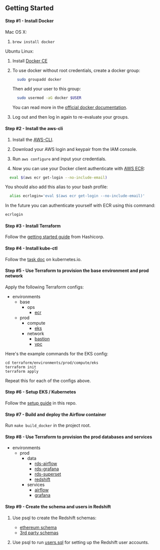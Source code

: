 ## Getting Started


#### Step #1 - Install Docker

Mac OS X:
  1. `brew install docker`

Ubuntu Linux:
  1.  Install [Docker CE](https://docs.docker.com/engine/installation/linux/docker-ce/ubuntu/)

  2.  To use docker without root credentials, create a docker group:

      ```bash
        sudo groupadd docker
      ```

      Then add your user to this group:
      ```bash
        sudo usermod -aG docker $USER
      ```

      You can read more in the [official docker documentation](https://docs.docker.com/install/linux/linux-postinstall/#manage-docker-as-a-non-root-user).

  3.  Log out and then log in again to re-evaluate your groups.


#### Step #2 - Install the aws-cli


1.  Install the [AWS-CLI](http://docs.aws.amazon.com/cli/latest/userguide/awscli-install-linux.html).

2.  Download your AWS login and keypair from the IAM console.

3.  Run `aws configure` and input your credentials.

4.  Now you can use your Docker client authenticate with [AWS ECR](https://docs.aws.amazon.com/AmazonECR/latest/userguide/what-is-ecr.html):  

  ```bash
    eval $(aws ecr get-login --no-include-email)
  ```

  You should also add this alias to your bash profile:
  ```bash
    alias ecrlogin='eval $(aws ecr get-login --no-include-email)'
  ```

  In the future you can authenticate yourself with ECR using this command:
  ```bash
  ecrlogin
  ```


#### Step #3 - Install Terraform

Follow the [getting started guide](https://learn.hashicorp.com/terraform/getting-started/install.html#installing-terraform) 
from Hashicorp.


#### Step #4 - Install kube-ctl

Follow the [task doc](https://kubernetes.io/docs/tasks/tools/install-kubectl/) 
on kubernetes.io.
   

#### Step #5 - Use Terraform to provision the base environment and prod network

Apply the following Terraform configs:

* environments
    * base
        * ops
            * [ecr](https://github.com/iter-io/security-token-analytics/blob/master/terraform/environments/base/ops/ecr/ecr.tf)
    * prod
        * compute
            * [eks](https://github.com/iter-io/security-token-analytics/blob/master/terraform/environments/prod/compute/eks/eks.tf)
        * network
            * [bastion](https://github.com/iter-io/security-token-analytics/blob/master/terraform/environments/prod/network/bastion/bastion.tf)
            * [vpc](https://github.com/iter-io/security-token-analytics/blob/master/terraform/environments/prod/network/vpc/vpc.tf)

Here's the example commands for the EKS config:

```
cd terraform/environments/prod/compute/eks
terraform init
terraform apply
```

Repeat this for each of the configs above.


#### Step #6 - Setup EKS / Kubernetes

Follow the [setup guide](https://github.com/iter-io/security-token-analytics/blob/master/k8s/README.md) 
in this repo.


#### Step #7 - Build and deploy the Airflow container

Run `make build_docker` in the project root.


#### Step #8 - Use Terraform to provision the prod databases and services

* environments
    * prod
        * data
            * [rds-airflow](https://github.com/iter-io/security-token-analytics/blob/master/terraform/environments/prod/data/rds-airflow/rds-airflow.tf)
            * [rds-grafana](https://github.com/iter-io/security-token-analytics/blob/master/terraform/environments/prod/data/rds-grafana/rds-grafana.tf)
            * [rds-superset](https://github.com/iter-io/security-token-analytics/blob/master/terraform/environments/prod/data/rds-superset/rds-superset.tf)
            * [redshift](https://github.com/iter-io/security-token-analytics/blob/master/terraform/environments/prod/data/redshift/redshift.tf)
        * services
            * [airflow](https://github.com/iter-io/security-token-analytics/blob/master/terraform/environments/prod/services/airflow/airflow.tf)
            * [grafana](https://github.com/iter-io/security-token-analytics/blob/master/terraform/environments/prod/services/grafana/grafana.tf)


#### Step #9 - Create the schema and users in Redshift

1.  Use psql to create the Redshift schemas:
 
    * [ethereum schema](https://github.com/iter-io/ethereum-etl-airflow/blob/feature-aws/dags/resources/stages/raw/schemas_redshift/schema.sql)
    * [3rd party schemas](https://github.com/iter-io/security-token-analytics/tree/master/redshift/schema)
   
2.  Use psql to run [users.sql](https://github.com/iter-io/security-token-analytics/blob/master/redshift/users.sql) 
    for setting up the Redshift user accounts.